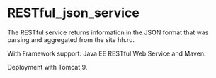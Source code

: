 # RESTful_json_service
The RESTful service returns information in the JSON format that was parsing and aggregated from the site hh.ru.

With Framework support: Java EE RESTful Web Service and Maven.

Deployment with Tomcat 9.
